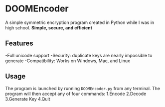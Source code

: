 # DOOMEncoder
A simple symmetric encryption program created in Python while I was in high school. **Simple, secure, and efficient**

## Features
-Full unicode support
-Security: duplicate keys are nearly impossible to generate
-Compatibility: Works on Windows, Mac, and Linux

## Usage
The program is launched by running `DOOMEncoder.py` from any terminal. The program will then accept any of four commands:
1.Encode
2.Decode
3.Generate Key
4.Quit
